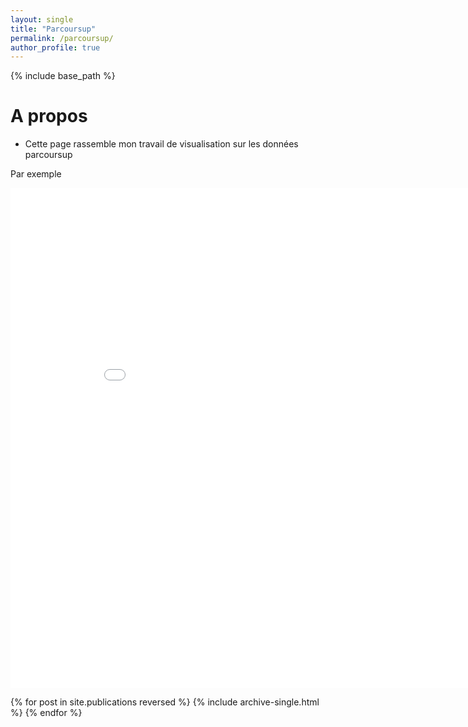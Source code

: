 ```yaml
---
layout: single
title: "Parcoursup"
permalink: /parcoursup/
author_profile: true
---
```


{% include base_path %}

A propos
======
* Cette page rassemble mon travail de visualisation sur les données parcoursup

Par exemple
<iframe width="900" height="800" frameborder="0" scrolling="no" src="parcoursup_2023.html"> </iframe>

{% for post in site.publications reversed %}
  {% include archive-single.html %}
{% endfor %}
